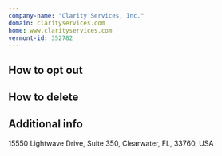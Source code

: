 ```yaml
---
company-name: "Clarity Services, Inc."
domain: clarityservices.com
home: www.clarityservices.com
vermont-id: 352782
---
```

## How to opt out




## How to delete




## Additional info




15550 Lightwave Drive, Suite 350, Clearwater, FL, 33760, USA













